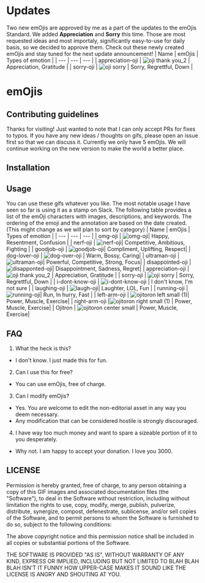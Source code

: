 # Updates
Two new emOjis are approved by me as a part of the updates to the emOjis Standard.
We added **Appreciation** and **Sorry** this time. Those are most requested ideas and most importaly, significantly easy-to-use for daily basis, so we decided to approve them.
Check out these newly created emOjis and stay tuned for the next update announcement!
| Name | emOjis | Types of emotion |
| --- | --- | --- |
| appreciation-oji |  ![oji thank you_2](https://user-images.githubusercontent.com/67302360/202078017-c6c08a2f-21f0-42e0-8218-2cda8d8d6f40.gif) | Appreciation, Gratitude |
| sorry-oji | ![oji sorry](https://user-images.githubusercontent.com/67302360/202078120-79348266-b892-473c-aca7-919e672ec7bd.gif) | Sorry, Regrettful, Down |

# emOjis
## Contributing guidelines
Thanks for visiting! Just wanted to note that I can only accept PRs for fixes to typos.
If you have any new ideas / thoughts on gifs, please open an issue first so that we can discuss it. 
Currently we only have 5 emOjis. We will continue working on the new version to make the world a better place. 

## Installation

## Usage
You can use these gifs whatever you like. The most notable usage I have seen so far is using it as a stamp on Slack. 
The following table provides a list of the emOji characters with images, descriptions, and keywords. 
The ordering of the emoji and the annotation are based on the date created. (This might change as we will plan to sort by category)
| Name | emOjis | Types of emotion |
| --- | --- | --- |
| omg-oji | ![omg-oji](https://user-images.githubusercontent.com/67302360/183232942-19a9f75a-ac42-41ad-bd68-0849d0e25b91.gif)| Happy, Resentment, Confusion |
| nerf-oji | ![nerf-oji](https://user-images.githubusercontent.com/67302360/183232968-3d5c3651-3a3c-40a9-afe4-605cc4350e6b.gif)| Competitive, Ambitious, Fighting | 
| goodjob-oji |  ![goodjob-oji](https://user-images.githubusercontent.com/67302360/183232982-6d9dd266-94d8-4fc4-b141-ab60dbe66b11.gif)| Compliment, Uplifting, Respect|
| dog-lover-oji | ![dog-over-oji](https://user-images.githubusercontent.com/67302360/183232994-505121d9-788f-4ef7-8685-5c3ceb9a4e2a.gif) | Warm, Bossy, Caring|
| ultraman-oji | ![ultraman-oji](https://user-images.githubusercontent.com/67302360/185533908-363b9d75-3057-48ba-914a-091d658a3e02.gif)| Powerful, Competitive, Strong, Focus|
| disappointed-oji | ![disapponted-oji](https://user-images.githubusercontent.com/67302360/199214392-9ecd34c7-b466-42d3-ae6c-c41367f854c9.gif)| Disappointment, Sadness, Regret|
| appreciation-oji |  ![oji thank you_2](https://user-images.githubusercontent.com/67302360/202078017-c6c08a2f-21f0-42e0-8218-2cda8d8d6f40.gif) | Appreciation, Gratitude |
| sorry-oji | ![oji sorry](https://user-images.githubusercontent.com/67302360/202078120-79348266-b892-473c-aca7-919e672ec7bd.gif) | Sorry, Regrettful, Down |
| i-dont-know-oji | ![i-dont-know-oji](https://user-images.githubusercontent.com/67302360/204963790-7948d9de-40f2-43f0-aec0-812de5075ea9.gif) | I don't know, I'm not sure |
| laughing-oji | ![laugh-oji](https://user-images.githubusercontent.com/67302360/204963952-7e144312-e32d-45e2-ab29-490295af2b35.gif)| Laughter, LOL, Fun |
| running-oji |![running-oji](https://user-images.githubusercontent.com/67302360/204964667-1cf8835c-b9f3-409f-aeb7-c3e4ec61c147.gif)| Run, In hurry, Fast |
| left-arm-oji | ![ojitoron left small (1)](https://user-images.githubusercontent.com/67302360/204964753-0c390121-9e57-4b37-bfe7-ad2c68fd17a5.gif)| Power, Muscle, Exercise|
| right-arm-oji |![ojitoron right small (1)](https://user-images.githubusercontent.com/67302360/204964392-2709ec29-f668-4b2f-84fe-bd098b774b8f.gif)
| Power, Muscle, Exercise|
| Ojitron | ![ojitoron center small](https://user-images.githubusercontent.com/67302360/204964461-3f006e5d-ac86-4b67-a5b4-18acd91828d5.gif)
| Power, Muscle, Exercise|


## FAQ
1) What the heck is this? 
 - I don't know. I just made this for fun.

2) Can I use this for free? 
 - You can use emOjis, free of charge. 

3) Can I modify emOjis? 
 - Yes. You are welcome to edit the non-editorial asset in any way you deem necessary.
 - Any modification that can be considered hostile is strongly discouraged.

4) I have way too much money and want to spare a sizeable portion of it to you desperately.
 - Why not. I am happy to accept your donation. I love you 3000.

## LICENSE
Permission is hereby granted, free of charge, to any person obtaining a copy of this GIF images and associated documentation files (the "Software"), to deal in the Software without restriction, including without limitation the rights to use, copy, modify, merge, publish, pulverize, distribute, synergize, compost, defenestrate, sublicense, and/or sell copies of the Software, and to permit persons to whom the Software is furnished to do so, subject to the following conditions:

The above copyright notice and this permission notice shall be included in all copies or substantial portions of the Software.

THE SOFTWARE IS PROVIDED "AS IS", WITHOUT WARRANTY OF ANY KIND, EXPRESS OR IMPLIED, INCLUDING BUT NOT LIMITED TO BLAH BLAH BLAH ISN'T IT FUNNY HOW UPPER-CASE MAKES IT SOUND LIKE THE LICENSE IS ANGRY AND SHOUTING AT YOU.
